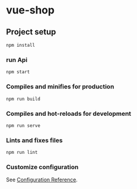 # vue-shop

## Project setup
```
npm install
```

### run Api
```
npm start
```

### Compiles and minifies for production
```
npm run build
```


### Compiles and hot-reloads for development
```
npm run serve
```



### Lints and fixes files
```
npm run lint
```

### Customize configuration
See [Configuration Reference](https://cli.vuejs.org/config/).
